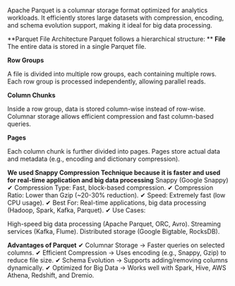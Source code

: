 Apache Parquet is a columnar storage format optimized for analytics workloads. It efficiently stores large datasets with compression, encoding, and schema 
evolution support, making it ideal for big data processing.

**Parquet File Architecture
Parquet follows a hierarchical structure:
**
**File**
The entire data is stored in a single Parquet file.

**Row Groups**

A file is divided into multiple row groups, each containing multiple rows.
Each row group is processed independently, allowing parallel reads.

**Column Chunks**

Inside a row group, data is stored column-wise instead of row-wise.
Columnar storage allows efficient compression and fast column-based queries.

**Pages**

Each column chunk is further divided into pages.
Pages store actual data and metadata (e.g., encoding and dictionary compression).

**We used Snappy Compression Technique because it is faster and used for real-time application and big data processing**
 Snappy (Google Snappy)
✔ Compression Type: Fast, block-based compression.
✔ Compression Ratio: Lower than Gzip (~20-30% reduction).
✔ Speed: Extremely fast (low CPU usage).
✔ Best For: Real-time applications, big data processing (Hadoop, Spark, Kafka, Parquet).
✔ Use Cases:

High-speed big data processing (Apache Parquet, ORC, Avro).
Streaming services (Kafka, Flume).
Distributed storage (Google Bigtable, RocksDB).

**Advantages of Parquet**
✔ Columnar Storage → Faster queries on selected columns.
✔ Efficient Compression → Uses encoding (e.g., Snappy, Gzip) to reduce file size.
✔ Schema Evolution → Supports adding/removing columns dynamically.
✔ Optimized for Big Data → Works well with Spark, Hive, AWS Athena, Redshift, and Dremio.

